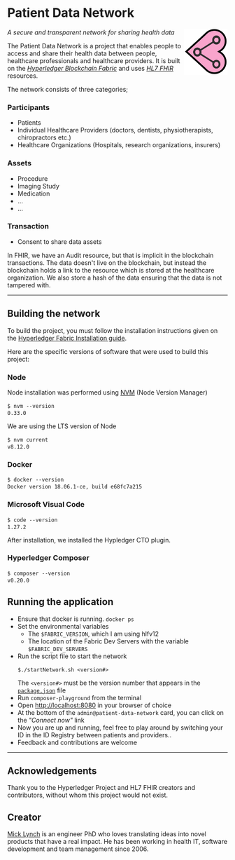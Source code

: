 # Patient Data Network

<img align="right" src="resources/maimi.png" padding="20px" width="100px"/>

_A secure and transparent network for sharing health data_

The Patient Data Network is a project that enables people to access and share their health data between people, healthcare professionals and healthcare providers. It is built on the _[Hyperledger Blockchain Fabric](https://www.hyperledger.org)_ and uses _[HL7 FHIR](https://www.hl7.org/fhir/)_ resources.

The network consists of three categories;

### Participants
* Patients 
* Individual Healthcare Providers (doctors, dentists, physiotherapists, chiropractors etc.)
* Healthcare Organizations (Hospitals, research organizations, insurers)

### Assets
* Procedure
* Imaging Study
* Medication
* ...
* ...

### Transaction
* Consent to share data assets


In FHIR, we have an Audit resource, but that is implicit in the blockchain transactions. The data doesn't live on the blockchain, but instead the blockchain holds a link to the resource which is stored at the healthcare organization. We also store a hash of the data ensuring that the data is not tampered with.

***

## Building the network

To build the project, you must follow the installation instructions given on the [Hyperledger Fabric Installation guide](https://hyperledger.github.io/composer/v0.19/installing/installing-index).

Here are the specific versions of software that were used to build this project:

### Node
Node installation was performed using [NVM](https://github.com/creationix/nvm) (Node Version Manager)
```{r, engine='bash', count_lines}
$ nvm --version
0.33.0
```
We are using the LTS version of Node
```{r, engine='bash', count_lines}
$ nvm current
v8.12.0
```
### Docker

```{r, engine='bash', count_lines}
$ docker --version
Docker version 18.06.1-ce, build e68fc7a215

```
### Microsoft Visual Code
```{r, engine='bash', count_lines}
$ code --version
1.27.2

```
After installation, we installed the Hypledger CTO plugin.

### Hyperledger Composer

```{r, engine='bash', count_lines}
$ composer --version
v0.20.0
```
## Running the application

* Ensure that docker is running. `docker ps`
* Set the environmental variables
    * The `$FABRIC_VERSION`, which I am using hlfv12 
    * The location of the Fabric Dev Servers with the variable `$FABRIC_DEV_SERVERS`
* Run the script file to start the network
    ```{r, engine='bash', count_lines}
    $./startNetwork.sh <version#>
    ```
    The ```<version#>``` must be the version number that appears in the [`package.json`](package.json) file 
* Run `composer-playground` from the terminal
* Open [http://localhost:8080](http://localhost:8080) in your browser of choice
* At the bottom of the `admin@patient-data-network` card, you can click on the _"Connect now"_ link
* Now you are up and running, feel free to play around by switching your ID in the ID Registry between patients and providers..
* Feedback and contributions are welcome

---

## Acknowledgements
Thank you to the Hyperledger Project and HL7 FHIR creators and contributors, without whom this project would not exist.

## Creator
[Mick Lynch](https://mlynch.redbrick.dcu.ie) is an engineer PhD who loves translating ideas into novel products that have a real impact. He has been working in health IT, software development and team management since 2006.
